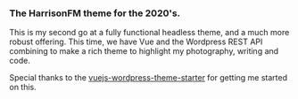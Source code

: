 ### The HarrisonFM theme for the 2020's.

This is my second go at a fully functional headless theme, and a much more robust offering. This time, we have Vue and the Wordpress REST API combining to make a rich theme to highlight my photography, writing and code.

Special thanks to the [vuejs-wordpress-theme-starter](https://github.com/EvanAgee/vuejs-wordpress-theme-starter) for getting me started on this.